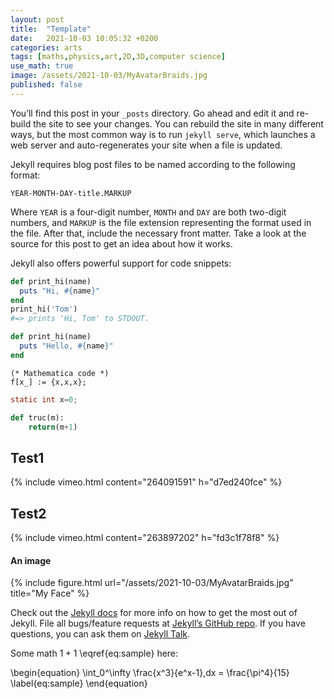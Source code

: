```yaml
---
layout: post
title:  "Template"
date:   2021-10-03 10:05:32 +0200
categories: arts
tags: [maths,physics,art,2D,3D,computer science]
use_math: true
image: /assets/2021-10-03/MyAvatarBraids.jpg
published: false
---
```

You’ll find this post in your `_posts` directory. Go ahead and edit it and re-build the site to see your changes. You can rebuild the site in many different ways, but the most common way is to run `jekyll serve`, which launches a web server and auto-regenerates your site when a file is updated.

Jekyll requires blog post files to be named according to the following format:

`YEAR-MONTH-DAY-title.MARKUP`

Where `YEAR` is a four-digit number, `MONTH` and `DAY` are both two-digit numbers, and `MARKUP` is the file extension representing the format used in the file. After that, include the necessary front matter. Take a look at the source for this post to get an idea about how it works.

Jekyll also offers powerful support for code snippets:

```ruby
def print_hi(name)
  puts "Hi, #{name}"
end
print_hi('Tom')
#=> prints 'Hi, Tom' to STDOUT.
```


```ruby
def print_hi(name)
  puts "Hello, #{name}"
end
```

```wl
(* Mathematica code *)
f[x_] := {x,x,x};
```

```c
static int x=0;
```

```python
def truc(m):
    return(m+1)
```

## Test1

{% include vimeo.html content="264091591" h="d7ed240fce" %}

## Test2

{% include vimeo.html content="263897202" h="fd3c1f78f8" %}

#### An image
{% include figure.html url="/assets/2021-10-03/MyAvatarBraids.jpg" title="My Face" %}


Check out the [Jekyll docs][jekyll-docs] for more info on how to get the most out of Jekyll. File all bugs/feature requests at [Jekyll’s GitHub repo][jekyll-gh]. If you have questions, you can ask them on [Jekyll Talk][jekyll-talk].

[jekyll-docs]: https://jekyllrb.com/docs/home
[jekyll-gh]:   https://github.com/jekyll/jekyll
[jekyll-talk]: https://talk.jekyllrb.com/

Some math $1+1$ \eqref{eq:sample} here:

\begin{equation}
  \int_0^\infty \frac{x^3}{e^x-1}\,dx = \frac{\pi^4}{15}
  \label{eq:sample}
\end{equation}

